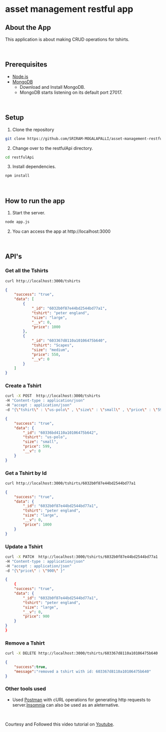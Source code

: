 # asset management restful app


## About the App
This application is about making CRUD operations for tshirts.

<br>

## Prerequisites

* [Node.js](https://nodejs.org/en/)
* [MongoDB](https://www.mongodb.com/)
  * Download and Install MongoDB.
  * MongoDB starts listening on its default port 27017.
<br>

## Setup
1. Clone the repository 

```bash
git clone https://github.com/SRIRAM-MOGALAPALLI/asset-management-restful-app.git restfulApi
```
2. Change over to the restfulApi directory.

```bash
cd restfulApi
```

3. Install dependencies.
```bash
npm install
```
<br>

## How to run the app
1. Start the server.
```bash
node app.js
```
2. You can access the app at http://localhost:3000

<br>

## API's  
### Get all the Tshirts
```bash
curl http://localhost:3000/tshirts
```

```json
{
    "success": "true",
    "data": [
        {
            "_id": "6032b0f87e44bd2544bd77a1",
            "tshirt": "peter england",
            "size": "large",
            "__v": 0,
            "price": 1000
        },
        {
            "_id": "603367d8110a10106475b640",
            "tshirt": "Scapes",
            "size": "medium",
            "price": 550,
            "__v": 0
        }
    ]
}

```
### Create a Tshirt

```bash
curl -X POST  http://localhost:3000/tshirts 
-H "Content-type : application/json" 
-H "accept : application/json" 
-d "{\"tshirt\" : \"us-polo\" , \"size\" : \"small\" , \"price\" : \"599 \" }"
```

```json
{
    "success": "true",
    "data": {
        "_id": "60336bd4110a10106475b642",
        "tshirt": "us-polo",
        "size": "small",
        "price": 599,
        "__v": 0
    }
}
```

### Get a Tshirt by Id

```bash
curl http://localhost:3000/tshirts/6032b0f87e44bd2544bd77a1
```

```json
{
    "success": "true",
    "data": {
        "_id": "6032b0f87e44bd2544bd77a1",
        "tshirt": "peter england",
        "size": "large",
        "__v": 0,
        "price": 1000
    }
}
```


<!-- ### Update a Tshirt by Id

```curl
curl -X PUT -H "Content-Type : application/json" -H "accept : application/json" -d '{"tshirt" : "killer", "size": "small" }' http://localhost:3000/tshirts/buffalo
```

```put
Successfully updated the entire document
``` -->

### Update a Tshirt 

```bash
curl -X PATCH  http://localhost:3000/tshirts/6032b0f87e44bd2544bd77a1 
-H "Content-type : application/json" 
-H "accept : application/json" 
-d "{\"price\" : \"900\" }"
```

```json
{
    {
    "success": "true",
    "data": {
        "_id": "6032b0f87e44bd2544bd77a1",
        "tshirt": "peter england",
        "size": "large",
        "__v": 0,
        "price": 900
    }
}
}
```

### Remove a Tshirt 

```bash
curl -X DELETE http://localhost:3000/tshirts/603367d8110a10106475b640
```

```json
{
    "success":true,
    "message":"removed a tshirt with id: 603367d8110a10106475b640"
}
```

### Other tools used

* Used [Postman](https://www.postman.com/downloads/) with cURL operations for generating http requests to server.[Insomnia](https://insomnia.rest/download/) can also be used as an aleternative.



<br>

Courtesy and Followed this video tutorial on 
[Youtube](https://youtu.be/-MTSQjw5DrM).




<!-- ## Inspiration

I got inspired to  create this application after having an access to one of the useful resource on the [youtube](https://youtu.be/-MTSQjw5DrM). 
 -->



<!-- 
3. Use the API client [postman](https://www.postman.com/downloads/) to generate the HTTP request verbs. -->


